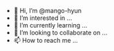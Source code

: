 - 👋 Hi, I’m @mango-hyun
- 👀 I’m interested in ...
- 🌱 I’m currently learning ...
- 💞️ I’m looking to collaborate on ...
- 📫 How to reach me ...

<!---
mango-hyun/mango-hyun is a ✨ special ✨ repository because its `README.md` (this file) appears on your GitHub profile.
You can click the Preview link to take a look at your changes.
--->
